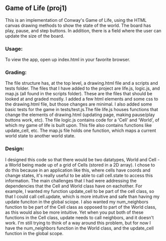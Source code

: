 ## Game of Life (proj1)

This is an implementation of Conway's Game of Life, using the HTML canvas drawing methods to show the state of the world. The board has play, pause, and step buttons. In addition, there is a field where the user can update the size of the board.

### Usage:
To view the app, open up index.html in your favorite browser.

### Grading:
The file structure has, at the top level, a drawing.html file and a scripts and tests folder. The files that I have added to the project are life.js, logic.js, and map.js (all found in the scripts folder). These are the files that should be looked at and graded mostly. I added a few html elements and some css to the drawing.html file, but those changes are minimal. I also added some basic tests for the game in tests/test.js.The file life.js houses functions that change the elements of drawing.html (updating page, making pause/play buttons work, etc). The file logic.js contains code for a 'Cell' and 'World', of which my game of life is built upon. This file also contains functions like update_cell, etc. The map.js file holds one function, which maps a current world state to another world state.

### Design:
I designed this code so that there would be two datatypes, World and Cell - a World being made up of a grid of Cells (stored in a 2D array). I chose to do this because in an application like this, where cells have coords and change states, it's really useful to be able to call cell.state to access this information. The main challenges that I had were addressing the dependencies that the Cell and World class have on eachother. For example, I wanted my function update_cell to be part of the cell class, so that I could call cell.update, which is more intuitive and safe than having my update funciton in the global sciope. I also wanted my num_neighbors function to be part of the Cell class as opposed to part of the World class, as this would also be more intuitive. Yet when you put both of these functions in the Cell class, update needs to call neighbors, and it doesn't work. I'm still trying to think of a way around this problem, but for now I have the num_neighbors function in the World class, and the update_cell function in the global scope.
